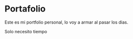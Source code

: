 # Portafolio
 
Este es mi portfolio personal, lo voy a armar al pasar los dias.

Solo necesito tiempo